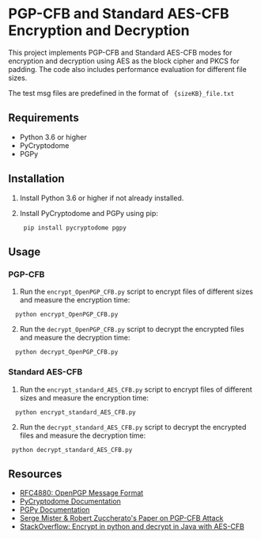 # PGP-CFB and Standard AES-CFB Encryption and Decryption

This project implements PGP-CFB and Standard AES-CFB modes for encryption and decryption using AES as the block cipher and PKCS for padding. The code also includes performance evaluation for different file sizes.

The test msg files are predefined in the format of  ` {sizeKB}_file.txt` 

## Requirements

- Python 3.6 or higher
- PyCryptodome
- PGPy

## Installation

1. Install Python 3.6 or higher if not already installed.

2. Install PyCryptodome and PGPy using pip:

   ` pip install pycryptodome pgpy` 


## Usage

### PGP-CFB

1. Run the `encrypt_OpenPGP_CFB.py` script to encrypt files of different sizes and measure the encryption time:

`  python encrypt_OpenPGP_CFB.py`  


2. Run the `decrypt_OpenPGP_CFB.py` script to decrypt the encrypted files and measure the decryption time:

`  python decrypt_OpenPGP_CFB.py` 


### Standard AES-CFB

1. Run the `encrypt_standard_AES_CFB.py` script to encrypt files of different sizes and measure the encryption time:

`  python encrypt_standard_AES_CFB.py` 


2. Run the `decrypt_standard_AES_CFB.py` script to decrypt the encrypted files and measure the decryption time:

` python decrypt_standard_AES_CFB.py` 


## Resources

- [RFC4880: OpenPGP Message Format](https://tools.ietf.org/html/rfc4880)
- [PyCryptodome Documentation](https://pycryptodome.readthedocs.io/en/latest/)
- [PGPy Documentation](https://pgpy.readthedocs.io/en/latest/)
- [Serge Mister & Robert Zuccherato's Paper on PGP-CFB Attack](https://eprint.iacr.org/2005/033.pdf)
- [StackOverflow: Encrypt in python and decrypt in Java with AES-CFB](https://stackoverflow.com/questions/40004858/encrypt-in-python-and-decrypt-in-java-with-aes-cfb)